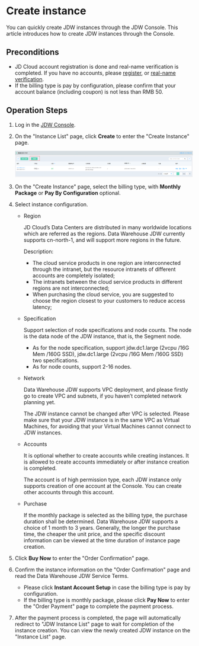 # Create instance

You can quickly create JDW instances through the JDW Console. This article introduces how to create JDW instances through the Console.

## Preconditions

- JD Cloud account registration is done and real-name verification is completed. If you have no accounts, please [register](https://accounts.jdcloud.com/p/regPage?source=jdcloud&ReturnUrl=//uc.jdcloud.com/passport/complete?returnUrl=http://uc.jdcloud.com/redirect/loginRouter?returnUrl=https%3A%2F%2Fwww.jdcloud.com%2Fhelp%2Fdetail%2F734%2FisCatalog%2F1), or [real-name verification](https://uc.jdcloud.com/account/certify).
- If the billing type is pay by configuration, please confirm that your account balance (including coupon) is not less than RMB 50.

## Operation Steps

1. Log in the [JDW Console](https://jdw-console.jdcloud.com/list).

2. On the "Instance List" page, click **Create** to enter the "Create Instance" page.

   ![5](../../../image/RDS/createInstance-jdw.png)

   

3. On the "Create Instance" page, select the billing type, with **Monthly Package** or **Pay By Configuration** optional.

4. Select instance configuration.

   - Region

     JD Cloud’s Data Centers are distributed in many worldwide locations which are referred as the regions. Data Warehouse JDW currently supports cn-north-1, and will support more regions in the future.

     Description:

     - The cloud service products in one region are interconnected through the intranet, but the resource intranets of different accounts are completely isolated;
     - The intranets between the cloud service products in different regions are not interconnected;
     - When purchasing the cloud service, you are suggested to choose the region closest to your customers to reduce access latency;

   - Specification

     Support selection of node specifications and node counts. The node is the data node of the JDW instance, that is, the Segment node.

     - As for the node specification, support jdw.dc1.large (2vcpu /16G Mem /160G SSD), jdw.dc1.large (2vcpu /16G Mem /160G SSD) two specifications.
     - As for node counts, support 2-16 nodes.

   - Network

     Data Warehouse JDW supports VPC deployment, and please firstly go to create VPC and subnets, if you haven’t completed network planning yet.

     The JDW instance cannot be changed after VPC is selected. Please make sure that your JDW instance is in the same VPC as Virtual Machines, for avoiding that your Virtual Machines cannot connect to JDW instances.

   - Accounts

     It is optional whether to create accounts while creating instances. It is allowed to create accounts immediately or after instance creation is completed.

     The account is of high permission type, each JDW instance only supports creation of one account at the Console. You can create other accounts through this account.

   - Purchase

     If the monthly package is selected as the billing type, the purchase duration shall be determined. Data Warehouse JDW supports a choice of 1 month to 3 years. Generally, the longer the purchase time, the cheaper the unit price, and the specific discount information can be viewed at the time duration of instance page creation.

5. Click **Buy Now** to enter the "Order Confirmation" page.

6. Confirm the instance information on the "Order Confirmation" page and read the Data Warehouse JDW Service Terms.

   - Please click **Instant Account Setup** in case the billing type is pay by configuration.
   - If the billing type is monthly package, please click **Pay Now** to enter the "Order Payment" page to complete the payment process.

7. After the payment process is completed, the page will automatically redirect to "JDW Instance List" page to wait for completion of the instance creation. You can view the newly created JDW instance on the "Instance List" page.

